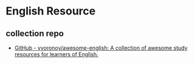 # English Resource

## collection repo

* [GitHub - yvoronoy/awesome-english: A collection of awesome study resources for learners of English.](https://github.com/yvoronoy/awesome-english)
